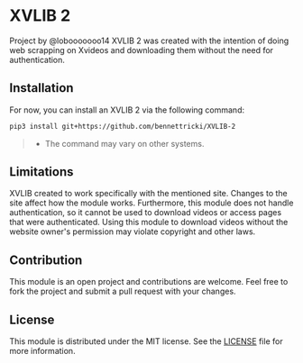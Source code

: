 # XVLIB 2

Project by @lobooooooo14
XVLIB 2 was created with the intention of doing web scrapping on Xvideos and downloading them without the need for authentication.

## Installation

For now, you can install an XVLIB 2 via the following command:

```bash
pip3 install git+https://github.com/bennettricki/XVLIB-2
```

> * The command may vary on other systems.

## Limitations

XVLIB created to work specifically with the mentioned site. Changes to the site affect how the module works. Furthermore, this module does not handle authentication, so it cannot be used to download videos or access pages that were authenticated. Using this module to download videos without the website owner's permission may violate copyright and other laws.

## Contribution

This module is an open project and contributions are welcome. Feel free to fork the project and submit a pull request with your changes.

## License

This module is distributed under the MIT license. See the [LICENSE](./LICENSE) file for more information.
